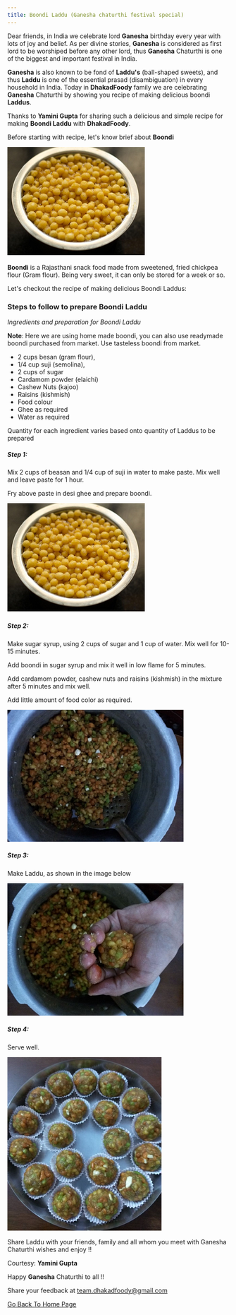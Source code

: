 ```yaml
---
title: Boondi Laddu (Ganesha chaturthi festival special)
---
```


Dear friends, in India we celebrate lord **Ganesha** birthday every year with lots of joy and belief. As per divine stories, **Ganesha** is considered as first lord to be worshiped before any other lord, thus **Ganesha** Chaturthi is one of the biggest and important festival in India.

**Ganesha** is also known to be fond of **Laddu's** (ball-shaped sweets), and thus **Laddu** is one of the essential prasad (disambiguation) in every household in India. Today in **DhakadFoody** family we are celebrating **Ganesha** Chaturthi by showing you recipe of making delicious boondi **Laddus**.

Thanks to **Yamini Gupta** for sharing such a delicious and simple recipe for making **Boondi Laddu** with **DhakadFoody**.

   
Before starting with recipe, let's know brief about **Boondi**


![Boondi](/img/Boondi.png "Boondi")

**Boondi** is a Rajasthani snack food made from sweetened, fried chickpea flour (Gram flour). Being very sweet, it can only be stored for a week or so.


Let's checkout the recipe of making delicious Boondi Laddus:


### Steps to follow to prepare Boondi Laddu

*Ingredients and preparation for Boondi Laddu*

**Note**: Here we are using home made boondi, you can also use readymade boondi purchased from market. Use tasteless boondi from market.

- 2 cups besan (gram flour), 
- 1/4 cup suji (semolina),
- 2 cups of sugar
- Cardamom powder (elaichi)
- Cashew Nuts (kajoo)
- Raisins (kishmish)
- Food colour
- Ghee as required
- Water as required

Quantity for each ingredient varies based onto quantity of Laddus to be prepared

##### Step 1:

Mix 2 cups of beasan and 1/4 cup of suji in water to make paste. Mix well and leave paste for 1 hour.

Fry above paste in desi ghee and prepare boondi.


![Boondi](/img/Boondi.png "Boondi")

##### Step 2:

Make sugar syrup, using 2 cups of sugar and 1 cup of water. Mix well for 10-15 minutes.

Add boondi in sugar syrup and mix it well in low flame for 5 minutes.

Add cardamom powder, cashew nuts and raisins (kishmish) in the mixture after 5 minutes and mix well.

Add little amount of food color as required.

![BoondiLaddu1](/img/BoondiLadoo1.png "BoondiLadoo1")

##### Step 3:

Make Laddu, as shown in the image below

![BoondiLaddu1](/img/BoondiLadoo2.png "BoondiLadoo2")

##### Step 4:

Serve well.

![BoondiLaddu1](/img/BoondiLadoo3.png "BoondiLadoo3")

Share Laddu with your friends, family and all whom you meet with Ganesha Chaturthi wishes and enjoy !!

Courtesy: **Yamini Gupta**

Happy **Ganesha** Chaturthi to all !!

Share your feedback at team.dhakadfoody@gmail.com

[Go Back To Home Page](https://dhakadfoody.com/)
